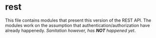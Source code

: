 rest
====

This file contains modules that present this version of the REST API.
The modules work on the assumption that authentication/authorization
have already happenedy.  _Sanitation however, has **NOT** happened yet_.